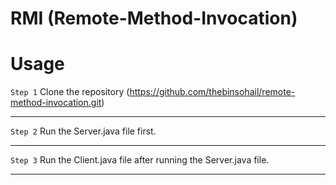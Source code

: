 # RMI (Remote-Method-Invocation)

# Usage

`Step 1`
Clone the repository 
(https://github.com/thebinsohail/remote-method-invocation.git)

---

`Step 2`
Run the Server.java file first.

---

`Step 3`
Run the Client.java file after running the Server.java file.

---

